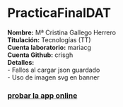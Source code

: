 # PracticaFinalDAT
<strong>Nombre:</strong> Mª Cristina Gallego Herrero <br>
<strong>Titulación:</strong> Tecnologías (TT)<br>
<strong>Cuenta laboratorio:</strong> mariacg<br>
<strong>Cuenta Github:</strong> crisgh<br>
<strong>Detalles:</strong><br>  - Fallos al cargar json guardado<br>  - Uso de imagen svg en banner <br>

### [probar la app online](https://crisgh.github.io/PracticaFinalDAT/)
